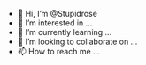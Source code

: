 - 👋 Hi, I’m @Stupidrose
- 👀 I’m interested in ...
- 🌱 I’m currently learning ...
- 💞️ I’m looking to collaborate on ...
- 📫 How to reach me ...

<!---
Stupidrose/Stupidrose is a ✨ special ✨ repository because its `README.md` (this file) appears on your GitHub profile.
You can click the Preview link to take a look at your changes.
--->
